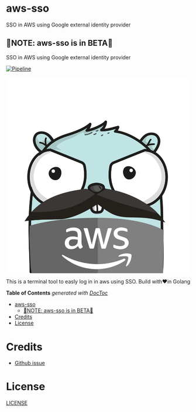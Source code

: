 # aws-sso
SSO in AWS using Google external identity provider

## 🚨NOTE: aws-sso is in BETA🚨

SSO in AWS using Google external identity provider

[![Pipeline](https://github.com/nanih98/aws-sso/actions/workflows/releases.yml/badge.svg)](https://github.com/nanih98/aws-sso/actions/workflows/releases.yml)

<img src="logo.png" align="center" alt="logo" width="500"/>

This is a terminal tool to easly log in in aws using SSO. Build with❤️in Golang

<!-- START doctoc generated TOC please keep comment here to allow auto update -->
<!-- DON'T EDIT THIS SECTION, INSTEAD RE-RUN doctoc TO UPDATE -->
**Table of Contents**  *generated with [DocToc](https://github.com/thlorenz/doctoc)*

- [aws-sso](#aws-sso)
  - [🚨NOTE: aws-sso is in BETA🚨](#note-aws-sso-is-in-beta)
- [Credits](#credits)
- [License](#license)

<!-- END doctoc generated TOC please keep comment here to allow auto update -->


# Credits 

- [Github issue](https://github.com/aws/aws-sdk-go-v2/issues/1222)


# License

[LICENSE](./LICENSE)